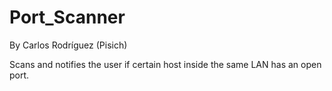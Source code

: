 # Port_Scanner
By Carlos Rodríguez (Pisich)

Scans and notifies the user if certain host inside the same LAN has an open port.
